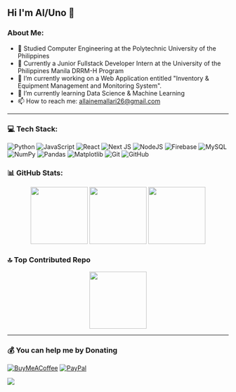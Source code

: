 ## Hi I'm Al/Uno 👋

### About Me:
- 🏫 Studied Computer Engineering at the Polytechnic University of the Philippines
- 🏢 Currently a Junior Fullstack Developer Intern at the University of the Philippines Manila DRRM-H Program
- 🔭 I’m currently working on a Web Application entitled "Inventory & Equipment Management and Monitoring System".
- 🌱 I’m currently learning Data Science & Machine Learning
- 📫 How to reach me: allainemallari26@gmail.com

---
 
### 💻 Tech Stack:
![Python](https://img.shields.io/badge/python-3670A0?style=for-the-badge&logo=python&logoColor=ffdd54) ![JavaScript](https://img.shields.io/badge/javascript-%23323330.svg?style=for-the-badge&logo=javascript&logoColor=%23F7DF1E) ![React](https://img.shields.io/badge/react-%2320232a.svg?style=for-the-badge&logo=react&logoColor=%2361DAFB) ![Next JS](https://img.shields.io/badge/Next-black?style=for-the-badge&logo=next.js&logoColor=white) ![NodeJS](https://img.shields.io/badge/node.js-6DA55F?style=for-the-badge&logo=node.js&logoColor=white) ![Firebase](https://img.shields.io/badge/firebase-%23039BE5.svg?style=for-the-badge&logo=firebase) ![MySQL](https://img.shields.io/badge/mysql-4479A1.svg?style=for-the-badge&logo=mysql&logoColor=white) ![NumPy](https://img.shields.io/badge/numpy-%23013243.svg?style=for-the-badge&logo=numpy&logoColor=white) ![Pandas](https://img.shields.io/badge/pandas-%23150458.svg?style=for-the-badge&logo=pandas&logoColor=white) ![Matplotlib](https://img.shields.io/badge/Matplotlib-%23ffffff.svg?style=for-the-badge&logo=Matplotlib&logoColor=black) ![Git](https://img.shields.io/badge/git-%23F05033.svg?style=for-the-badge&logo=git&logoColor=white) ![GitHub](https://img.shields.io/badge/github-%23121011.svg?style=for-the-badge&logo=github&logoColor=white)

### 📊 GitHub Stats:
<div align="center">
  <img height="130em" src="https://github-readme-stats.vercel.app/api?username=al-mal-yari&theme=calm&hide_border=false&include_all_commits=false&count_private=true&cache_seconds=14400"/>
  <img height="130em" src="https://github-readme-streak-stats.herokuapp.com/?user=al-mal-yari&theme=calm&hide_border=false&cache_seconds=14400"/>
  <img height="130em" src="https://github-readme-stats.vercel.app/api/top-langs/?username=al-mal-yari&theme=calm&hide_border=false&include_all_commits=false&count_private=true&layout=compact&cache_seconds=14400"/>
</div>

### 🔝 Top Contributed Repo
<div align="center">
  <img height="130em" src="https://github-contributor-stats.vercel.app/api?username=al-mal-yari&limit=5&theme=calm&combine_all_yearly_contributions=true&cache_seconds=14400"/>
</div>

---

  ### 💰 You can help me by Donating
  [![BuyMeACoffee](https://img.shields.io/badge/Buy%20Me%20a%20Coffee-ffdd00?style=for-the-badge&logo=buy-me-a-coffee&logoColor=black)](https://buymeacoffee.com/almallari) [![PayPal](https://img.shields.io/badge/PayPal-00457C?style=for-the-badge&logo=paypal&logoColor=white)](https://paypal.me/AlMachitus) 

[![](https://visitcount.itsvg.in/api?id=al-mal-yari&icon=0&color=4)](https://visitcount.itsvg.in)

  
<!-- Proudly created with GPRM ( https://gprm.itsvg.in ) -->

<!--
**Al-Mal-Yari/Al-Mal-Yari** is a ✨ _special_ ✨ repository because its `README.md` (this file) appears on your GitHub profile.

Here are some ideas to get you started:

- 🔭 I’m currently working on ...
- 🌱 I’m currently learning ...
- 👯 I’m looking to collaborate on ...
- 🤔 I’m looking for help with ...
- 💬 Ask me about ...
- 📫 How to reach me: ...
- 😄 Pronouns: ...
- ⚡ Fun fact: ...
-->
